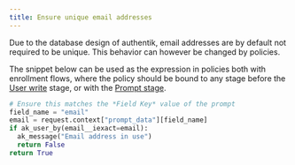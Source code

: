 ```yaml
---
title: Ensure unique email addresses
---
```


Due to the database design of authentik, email addresses are by default not required to be unique. This behavior can however be changed by policies.

The snippet below can be used as the expression in policies both with enrollment flows, where the policy should be bound to any stage before the [User write](../../../add-secure-apps/flows-stages/stages/user_write.md) stage, or with the [Prompt stage](../../../add-secure-apps/flows-stages/stages/prompt/index.md).

```python
# Ensure this matches the *Field Key* value of the prompt
field_name = "email"
email = request.context["prompt_data"][field_name]
if ak_user_by(email__iexact=email):
  ak_message("Email address in use")
  return False
return True
```
